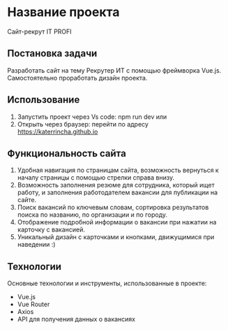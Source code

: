 # Название проекта

Сайт-рекрут IT PROFI

## Постановка задачи

Разработать сайт на тему Рекрутер ИТ с помощью фреймворка Vue.js. Самостоятельно проработать дизайн проекта.

## Использование

1. Запустить проект через Vs code: npm run dev
   или
2. Открыть через браузер: перейти по адресу https://katerrincha.github.io

## Функциональность сайта

1. Удобная навигация по страницам сайта, возможность вернуться к началу страницы с помощью стрелки справа внизу.
2. Возможность заполнения резюме для сотрудника, который ищет работу, и заполнения работодателем вакансии для публикации на сайте.
3. Поиск вакансий по ключевым словам, сортировка результатов поиска по названию, по организации и по городу.
4. Отображение подробной информации о вакансии при нажатии на карточку с вакансией.
5. Уникальный дизайн с карточками и кнопками, движущимися при наведении :)

## Технологии

Основные технологии и инструменты, использованные в проекте:

- Vue.js
- Vue Router
- Axios
- API для получения данных о вакансиях
